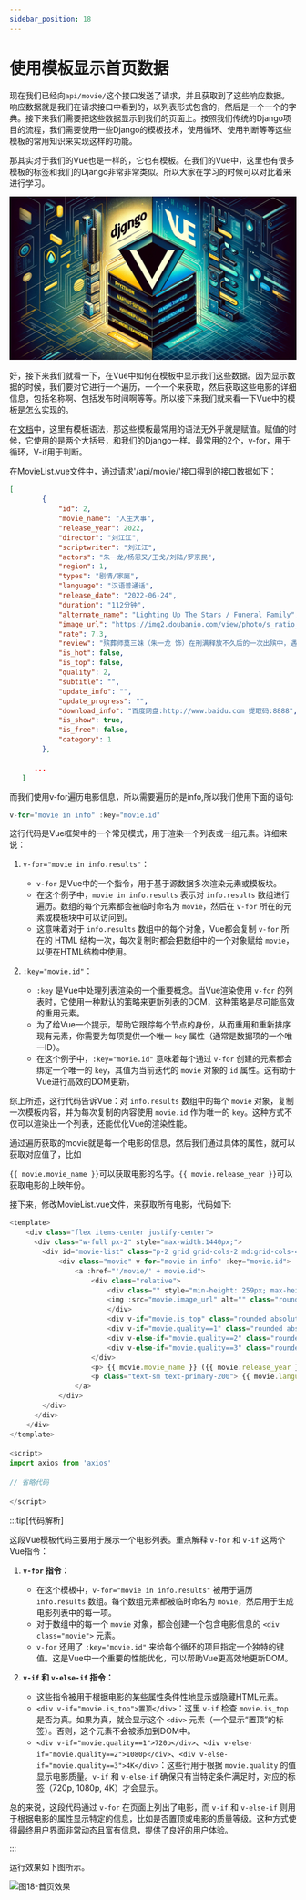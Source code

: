 ```yaml
---
sidebar_position: 18
---
```


# 使用模板显示首页数据



现在我们已经向`api/movie/`这个接口发送了请求，并且获取到了这些响应数据。响应数据就是我们在请求接口中看到的，以列表形式包含的，然后是一个一个的字典。接下来我们需要把这些数据显示到我们的页面上。按照我们传统的Django项目的流程，我们需要使用一些Django的模板技术，使用循环、使用判断等等这些模板的常用知识来实现这样的功能。

那其实对于我们的Vue也是一样的，它也有模板。在我们的Vue中，这里也有很多模板的标签和我们的Django非常非常类似。所以大家在学习的时候可以对比着来进行学习。

![图18-django和vue](imgs/图18-django和vue.png)



好，接下来我们就看一下，在Vue中如何在模板中显示我们这些数据。因为显示数据的时候，我们要对它进行一个遍历，一个一个来获取，然后获取这些电影的详细信息，包括名称啊、包括发布时间啊等等。所以接下来我们就来看一下Vue中的模板是怎么实现的。

在[文档](https://cn.vuejs.org/guide/essentials/template-syntax)中，这里有模板语法，那这些模板最常用的语法无外乎就是赋值。赋值的时候，它使用的是两个大括号，和我们的Django一样。最常用的2个，v-for，用于循环，V-if用于判断。

在MovieList.vue文件中，通过请求'/api/movie/'接口得到的接口数据如下：
```json
[
        {
            "id": 2,
            "movie_name": "人生大事",
            "release_year": 2022,
            "director": "刘江江",
            "scriptwriter": "刘江江",
            "actors": "朱一龙/杨恩又/王戈/刘陆/罗京民",
            "region": 1,
            "types": "剧情/家庭",
            "language": "汉语普通话",
            "release_date": "2022-06-24",
            "duration": "112分钟",
            "alternate_name": "Lighting Up The Stars / Funeral Family",
            "image_url": "https://img2.doubanio.com/view/photo/s_ratio_poster/public/p2874262709.jpg",
            "rate": 7.3,
            "review": "殡葬师莫三妹（朱一龙 饰）在刑满释放不久后的一次出殡中，遇到了孤儿武小文（杨恩又 饰），小文的出现，意外地改变了莫三妹对职业和生活的态度。",
            "is_hot": false,
            "is_top": false,
            "quality": 2,
            "subtitle": "",
            "update_info": "",
            "update_progress": "",
            "download_info": "百度网盘:http://www.baidu.com 提取码:8888",
            "is_show": true,
            "is_free": false,
            "category": 1
        },
      
      ...
   ]
```

而我们使用v-for遍历电影信息，所以需要遍历的是info,所以我们使用下面的语句:

```js
v-for="movie in info" :key="movie.id"
```

这行代码是Vue框架中的一个常见模式，用于渲染一个列表或一组元素。详细来说：

1. `v-for="movie in info.results"`：
   - `v-for` 是Vue中的一个指令，用于基于源数据多次渲染元素或模板块。
   - 在这个例子中，`movie in info.results` 表示对 `info.results` 数组进行遍历。数组的每个元素都会被临时命名为 `movie`，然后在 `v-for` 所在的元素或模板块中可以访问到。
   - 这意味着对于 `info.results` 数组中的每个对象，Vue都会复制 `v-for` 所在的 HTML 结构一次，每次复制时都会把数组中的一个对象赋给 `movie`，以便在HTML结构中使用。

2. `:key="movie.id"`：
   - `:key` 是Vue中处理列表渲染的一个重要概念。当Vue渲染使用 `v-for` 的列表时，它使用一种默认的策略来更新列表的DOM，这种策略是尽可能高效的重用元素。
   - 为了给Vue一个提示，帮助它跟踪每个节点的身份，从而重用和重新排序现有元素，你需要为每项提供一个唯一 `key` 属性（通常是数据项的一个唯一ID）。
   - 在这个例子中，`:key="movie.id"` 意味着每个通过 `v-for` 创建的元素都会绑定一个唯一的 `key`，其值为当前迭代的 `movie` 对象的 `id` 属性。这有助于Vue进行高效的DOM更新。

综上所述，这行代码告诉Vue：对 `info.results` 数组中的每个 `movie` 对象，复制一次模板内容，并为每次复制的内容使用 `movie.id` 作为唯一的 `key`。这种方式不仅可以渲染出一个列表，还能优化Vue的渲染性能。



通过遍历获取的movie就是每一个电影的信息，然后我们通过具体的属性，就可以获取对应值了，比如

`{{ movie.movie_name }}`可以获取电影的名字。`{{ movie.release_year }}`可以获取电影的上映年份。

接下来，修改MovieList.vue文件，来获取所有电影，代码如下:
```js title='frontend/src/components/MovieList.vue'
<template>
    <div class="flex items-center justify-center">
      <div class="w-full px-2" style="max-width:1440px;">
        <div id="movie-list" class="p-2 grid grid-cols-2 md:grid-cols-4 lg:grid-cols-6 gap-4">
            <div class="movie" v-for="movie in info" :key="movie.id">
                <a :href="'/movie/' + movie.id"> 
                    <div class="relative">
                        <div class="" style="min-height: 259px; max-height: 300px;height: 274px;" >
                        <img :src="movie.image_url" alt="" class="rounded h-full w-full" referrerPolicy="no-referrer">
                        </div>
                        <div v-if="movie.is_top" class="rounded absolute top-0 bg-purple-600 px-1 text-sm">置顶</div>
                        <div v-if="movie.quality==1" class="rounded absolute bottom-0 right-0 bg-blue-500 px-1 text-sm ">720p</div>
                        <div v-else-if="movie.quality==2" class="rounded absolute bottom-0 right-0 bg-blue-500 px-1 text-sm ">1080p</div>
                        <div v-else-if="movie.quality==3" class="rounded absolute bottom-0 right-0 bg-blue-500 px-1 text-sm ">4K</div>
                    </div>
                    <p> {{ movie.movie_name }} ({{ movie.release_year }})</p>
                    <p class="text-sm text-primary-200"> {{ movie.language}}</p>
                </a>
            </div>
        </div>  
      </div>
    </div>
</template>

<script>
import axios from 'axios'

// 省略代码

</script>

```



:::tip[代码解析]

这段Vue模板代码主要用于展示一个电影列表。重点解释 `v-for` 和 `v-if` 这两个Vue指令：

1. **`v-for` 指令：**
    - 在这个模板中，`v-for="movie in info.results"` 被用于遍历 `info.results` 数组。每个数组元素都被临时命名为 `movie`，然后用于生成电影列表中的每一项。
    - 对于数组中的每一个 `movie` 对象，都会创建一个包含电影信息的 `<div class="movie">` 元素。
    - `v-for` 还用了 `:key="movie.id"` 来给每个循环的项目指定一个独特的键值。这是Vue中一个重要的性能优化，可以帮助Vue更高效地更新DOM。

2. **`v-if` 和 `v-else-if` 指令：**
    - 这些指令被用于根据电影的某些属性条件性地显示或隐藏HTML元素。
    - `<div v-if="movie.is_top">置顶</div>`：这里 `v-if` 检查 `movie.is_top` 是否为真。如果为真，就会显示这个 `<div>` 元素（一个显示“置顶”的标签）。否则，这个元素不会被添加到DOM中。
    - `<div v-if="movie.quality==1">720p</div>`、`<div v-else-if="movie.quality==2">1080p</div>`、`<div v-else-if="movie.quality==3">4K</div>`：这些行用于根据 `movie.quality` 的值显示电影质量。`v-if` 和 `v-else-if` 确保只有当特定条件满足时，对应的标签（720p, 1080p, 4K）才会显示。

总的来说，这段代码通过 `v-for` 在页面上列出了电影，而 `v-if` 和 `v-else-if` 则用于根据电影的属性显示特定的信息，比如是否置顶或电影的质量等级。这种方式使得最终用户界面非常动态且富有信息，提供了良好的用户体验。

:::



运行效果如下图所示。

![图18-首页效果](imgs/图18-首页效果.png)





